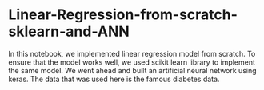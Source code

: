 # Linear-Regression-from-scratch-sklearn-and-ANN

In this notebook, we implemented linear regression model from scratch. To ensure that the model works well, we used scikit learn library to implement the same model. We went ahead and built an artificial neural network using keras. The data that was used here is the famous diabetes data.
